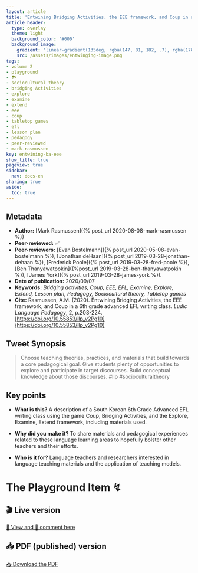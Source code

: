```yaml
---
layout: article
title: 'Entwining Bridging Activities, the EEE framework, and Coup in a 6th grade advanced EFL writing class'
article_header:
  type: overlay
  theme: light
  background_color: '#000'
  background_image:
    gradient: 'linear-gradient(135deg, rgba(147, 81, 182, .7), rgba(178, 236, 145, .7))'
    src: /assets/images/entwinging-image.png
tags:
- volume 2
- playground
- 🏞
- sociocultural theory
- bridging Activities
- explore
- examine
- extend
- eee
- coup
- tabletop games
- efl
- lesson plan
- pedagogy
- peer-reviewed
- mark-rasmussen
key: entwining-ba-eee
show_title: true
pageview: true
sidebar:
  nav: docs-en
sharing: true
aside:
  toc: true
---
```


<!--more-->

<meta name="citation_title" content="Entwining Bridging Activities, the EEE framework, and Coup in a 6th grade advanced EFL writing class">
<meta name="citation_author" content="Rasmussen, Mark">
<meta name="citation_publication_date" content="2020/09/08">
<meta name="citation_journal_title" content="Ludic Language Pedagogy">
<meta name="citation_volume" content="2">
<meta name="citation_firstpage" content="203">
<meta name="citation_lastpage" content="224">
<meta name="citation_pdf_url" content="http://www.llpjournal.org/assets/publication-pdfs/rasmussen-entwining-bridging-activities-eee.pdf">

## Metadata

- **Author:** [Mark Rasmussen]({% post_url 2020-08-08-mark-rasmussen %})
- **Peer-reviewed:** ✅
- **Peer-reviewers:** [Evan Bostelmann]({% post_url 2020-05-08-evan-bostelmann %}), [Jonathan deHaan]({% post_url 2019-03-28-jonathan-dehaan %}), [Frederick Poole]({% post_url 2019-03-28-fred-poole %}), [Ben Thanyawatpokin]({%post_url 2019-03-28-ben-thanyawatpokin %}), [James York]({% post_url 2019-03-28-james-york %}).
- **Date of publication:** 2020/09/07
- **Keywords:** *Bridging activities, Coup, EEE, EFL, Examine, Explore, Extend, Lesson plan, Pedagogy, Sociocultural theory, Tabletop games*
- **Cite:** Rasmussen, A.M. (2020). Entwining Bridging Activities, the EEE framework, and Coup in a 6th grade advanced EFL writing class. *Ludic Language Pedagogy*, 2, p.203-224. [https://doi.org/10.55853/llp_v2Pg10](https://doi.org/10.55853/llp_v2Pg10)

## Tweet Synopsis 

> Choose teaching theories, practices, and materials that build towards a core pedagogical goal. Give students plenty of opportunities to explore and participate in target discourses. Build conceptual knowledge about those discourses. #llp #socioculturaltheory


## Key points

- **What is this?** A description of a South Korean 6th Grade Advanced EFL writing class using the game Coup, Bridging Activities, and the Explore, Examine, Extend framework, including materials used.
  
- **Why did you make it?** To share materials and pedagogical experiences related to these language learning areas to hopefully bolster other teachers and their efforts.

- **Who is it for?** Language teachers and researchers interested in language teaching materials and the application of teaching models.


# The Playground Item ↯

## 🎬 Live version

<a class="button button--success button--rounded button--lg" href="https://docs.google.com/document/d/1QjsEui_YuKFiKuoQzRBKZRVTQAiaBoWJB4YeQXSEo3s/edit?usp=sharing">👀 View and 📝 comment here </a> 

## 📥 PDF (published) version

<a class="button button--action button--rounded button--lg" href="/assets/publication-pdfs/rasmussen-entwining-bridging-activities-eee.pdf"><i class="fas fa-file-download"></i> 📥 Download the PDF </a>
